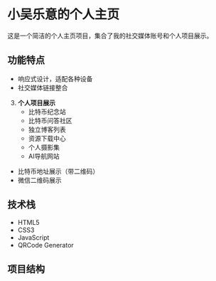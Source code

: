 # 小吴乐意的个人主页

这是一个简洁的个人主页项目，集合了我的社交媒体账号和个人项目展示。

## 功能特点

- 响应式设计，适配各种设备
- 社交媒体链接整合
3. **个人项目展示**
   - 比特币纪念站
   - 比特币问答社区
   - 独立博客列表
   - 资源下载中心
   - 个人摄影集
   - AI导航网站
- 比特币地址展示（带二维码）
- 微信二维码展示

## 技术栈

- HTML5
- CSS3
- JavaScript
- QRCode Generator

## 项目结构